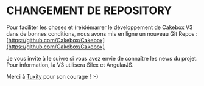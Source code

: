 # CHANGEMENT DE REPOSITORY

Pour faciliter les choses et (re)démarrer le développement de Cakebox V3 dans de bonnes conditions, nous avons mis en ligne un nouveau Git Repos : [https://github.com/Cakebox/Cakebox](https://github.com/Cakebox/Cakebox)

Je vous invite à le suivre si vous avez envie de connaître les news du projet. Pour information, la V3 utilisera Silex et AngularJS.

Merci à [Tuxity](https://github.com/Tuxity) pour son courage ! :-)
